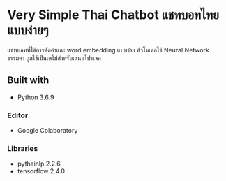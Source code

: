 # Very Simple Thai Chatbot แชทบอทไทยแบบง่ายๆ
แชทบอทที่ใช้การตัดคำและ word embedding แบบง่าย ตัวโมเดลใช้ Neural Network ธรรมดา ถูกใช้เป็นเดโม่สำหรับเสนอโปรเจค

## Built with 
* Python 3.6.9
### Editor 
* Google Colaboratory
### Libraries 
* pythainlp 2.2.6
* tensorflow 2.4.0

